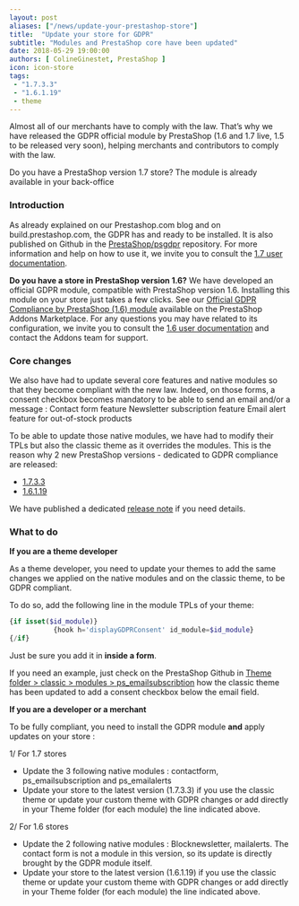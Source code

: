 ```yaml
---
layout: post
aliases: ["/news/update-your-prestashop-store"]
title:  "Update your store for GDPR"
subtitle: "Modules and PrestaShop core have been updated"
date: 2018-05-29 19:00:00
authors: [ ColineGinestet, PrestaShop ]
icon: icon-store
tags:
 - "1.7.3.3"
 - "1.6.1.19"
 - theme
---
```


Almost all of our merchants have to comply with the law. That’s why we have released the GDPR official module by PrestaShop (1.6 and 1.7 live, 1.5 to be released very soon), helping merchants and contributors to comply with the law. 

Do you have a PrestaShop version 1.7 store? The module is already available in your back-office 


### Introduction

As already explained on our Prestashop.com blog and on build.prestashop.com, the GDPR has and ready to be installed. It is also published on Github in the [PrestaShop/psgdpr](https://github.com/PrestaShop/psgdpr) repository.
For more information and help on how to use  it, we invite you to consult the  [1.7 user documentation](http://doc.prestashop.com/display/PS17/Complying+with+the+GDPR).

**Do you have a store in PrestaShop version 1.6?** We have developed an official GDPR module, compatible with PrestaShop version 1.6. Installing this module on your store just takes a few clicks. See our [Official GDPR Compliance by PrestaShop (1.6) module](https://addons.prestashop.com/en/legal/32323-official-gdpr-compliance-by-prestashop-16.html) available on the PrestaShop Addons Marketplace.
For any questions you may have related to its configuration, we invite you to consult the [1.6 user documentation](http://doc.prestashop.com/display/PS16/Complying+with+the+GDPR) and contact the Addons team for support.


### Core changes

We also have had to update several core features and native modules so that they become compliant with the new law. Indeed, on those forms, a consent checkbox becomes mandatory to be able to send an email and/or a message :
Contact form feature
Newsletter subscription feature 
Email alert feature for out-of-stock products

To be able to update those native modules, we have had to modify their TPLs but also the classic theme as it overrides the modules.  This is the reason why 2 new PrestaShop versions - dedicated to GDPR compliance are released:

* [1.7.3.3](https://download.prestashop.com/download/releases/prestashop_1.7.3.3.zip)
* [1.6.1.19](https://download.prestashop.com/download/releases/prestashop_1.6.1.19.zip)

We have published a dedicated [release note](http://build.prestashop.com/news/prestashop-1-7-3-3-1-6-1-19-maintenance-releases/) if you need details.


### What to do

**If you are a theme developer**

As a theme developer, you need to update your themes to add the same changes we applied on the native modules and on the classic theme, to be GDPR compliant. 

To do so, add the following line in the module TPLs of your theme:

```php
{if isset($id_module)}
           {hook h='displayGDPRConsent' id_module=$id_module}
{/if}
```

Just be sure you add it in **inside a form**.

If you need an example, just check on the PrestaShop Github in [Theme folder > classic > modules > ps_emailsubscribtion](https://github.com/PrestaShop/PrestaShop/blob/3c1b63e06cee1f3c767cb3f46f09cb19bfa62161/themes/classic/modules/ps_emailsubscription/views/templates/hook/ps_emailsubscription.tpl#L66-L68) how the classic theme has been updated to add a consent checkbox below the email field.


**If you are a developer or a merchant**

To be fully compliant, you need to install the GDPR module **and** apply updates on your store :

1/ For 1.7 stores
* Update the 3 following native modules : contactform, ps_emailsubscription and ps_emailalerts
* Update your store to the latest version (1.7.3.3) if you use the classic theme or update your custom theme with GDPR changes or add directly in your Theme folder (for each module) the line indicated above.   


2/ For 1.6 stores
* Update the 2 following native modules : Blocknewsletter, mailalerts. The contact form is not a module in this version, so its update is directly brought by the GDPR module itself.
* Update your store to the latest version (1.6.1.19) if you use the classic theme or update your custom theme with GDPR changes or add directly in your Theme folder (for each module) the line indicated above.  
